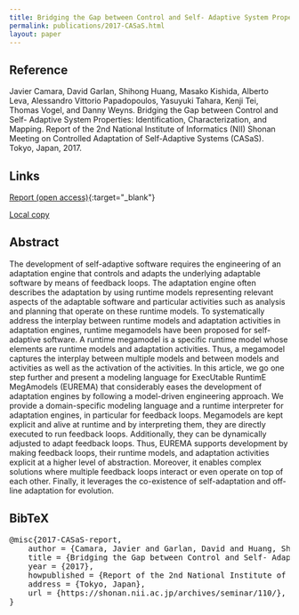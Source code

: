 ```yaml
---
title: Bridging the Gap between Control and Self- Adaptive System Properties&#058; Identification, Characterization, and Mapping
permalink: publications/2017-CASaS.html
layout: paper
---
```


## Reference
Javier Camara, David Garlan, Shihong Huang, Masako Kishida, Alberto Leva, Alessandro Vittorio Papadopoulos, Yasuyuki Tahara, Kenji Tei, Thomas Vogel, and Danny Weyns. Bridging the Gap between Control and Self- Adaptive System Properties: Identification, Characterization, and Mapping. Report of the 2nd National Institute of Informatics (NII) Shonan Meeting on Controlled Adaptation of Self-Adaptive Systems (CASaS). Tokyo, Japan, 2017.

## Links
[Report (open access)](https://shonan.nii.ac.jp/archives/seminar/110/){:target="_blank"}

[Local copy](/assets/pdf/2017-CASaS.pdf)

## Abstract
The development of self-adaptive software requires the engineering of an adaptation engine that controls and adapts the underlying adaptable software by means of feedback loops. The adaptation engine often describes the adaptation by using runtime models representing relevant aspects of the adaptable software and particular activities such as analysis and planning that operate on these runtime models. To systematically address the interplay between runtime models and adaptation activities in adaptation engines, runtime megamodels have been proposed for self-adaptive software. A runtime megamodel is a specific runtime model whose elements are runtime models and adaptation activities. Thus, a megamodel captures the interplay between multiple models and between models and activities as well as the activation of the activities. In this article, we go one step further and present a modeling language for ExecUtable RuntimE MegAmodels (EUREMA) that considerably eases the development of adaptation engines by following a model-driven engineering approach. We provide a domain-specific modeling language and a runtime interpreter for adaptation engines, in particular for feedback loops. Megamodels are kept explicit and alive at runtime and by interpreting them, they are directly executed to run feedback loops. Additionally, they can be dynamically adjusted to adapt feedback loops. Thus, EUREMA supports development by making feedback loops, their runtime models, and adaptation activities explicit at a higher level of abstraction. Moreover, it enables complex solutions where multiple feedback loops interact or even operate on top of each other. Finally, it leverages the co-existence of self-adaptation and off-line adaptation for evolution.

## BibTeX

<div class="bibtex">
<pre>@misc{2017-CASaS-report,
	author = {Camara, Javier and Garlan, David and Huang, Shihong and Kishida, Masako and Leva, Alberto and Papadopoulos, Alessandro Vittorio and Tahara, Yasuyuki and Tei, Kenji and Vogel, Thomas and Weyns, Danny},
	title = {Bridging the Gap between Control and Self- Adaptive System Properties: Identification, Characterization, and Mapping},
	year = {2017},
	howpublished = {Report of the 2nd National Institute of Informatics (NII) Shonan Meeting on Controlled Adaptation of Self-Adaptive Systems (CASaS)},
	address = {Tokyo, Japan},
	url = {https://shonan.nii.ac.jp/archives/seminar/110/},
}</pre>
</div>
